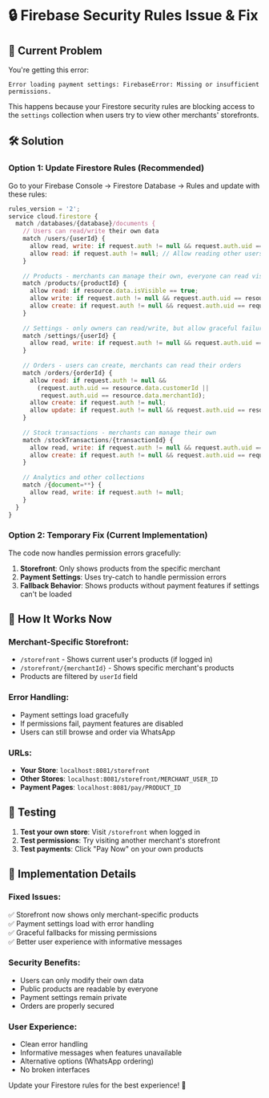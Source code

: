 # 🔒 Firebase Security Rules Issue & Fix

## 🚨 Current Problem

You're getting this error:
```
Error loading payment settings: FirebaseError: Missing or insufficient permissions.
```

This happens because your Firestore security rules are blocking access to the `settings` collection when users try to view other merchants' storefronts.

## 🛠️ Solution

### Option 1: Update Firestore Rules (Recommended)

Go to your Firebase Console → Firestore Database → Rules and update with these rules:

```javascript
rules_version = '2';
service cloud.firestore {
  match /databases/{database}/documents {
    // Users can read/write their own data
    match /users/{userId} {
      allow read, write: if request.auth != null && request.auth.uid == userId;
      allow read: if request.auth != null; // Allow reading other users for public profiles
    }
    
    // Products - merchants can manage their own, everyone can read visible ones
    match /products/{productId} {
      allow read: if resource.data.isVisible == true;
      allow write: if request.auth != null && request.auth.uid == resource.data.userId;
      allow create: if request.auth != null && request.auth.uid == request.resource.data.userId;
    }
    
    // Settings - only owners can read/write, but allow graceful failures
    match /settings/{userId} {
      allow read, write: if request.auth != null && request.auth.uid == userId;
    }
    
    // Orders - users can create, merchants can read their orders
    match /orders/{orderId} {
      allow read: if request.auth != null && 
        (request.auth.uid == resource.data.customerId || 
         request.auth.uid == resource.data.merchantId);
      allow create: if request.auth != null;
      allow update: if request.auth != null && request.auth.uid == resource.data.merchantId;
    }
    
    // Stock transactions - merchants can manage their own
    match /stockTransactions/{transactionId} {
      allow read, write: if request.auth != null && request.auth.uid == resource.data.userId;
      allow create: if request.auth != null && request.auth.uid == request.resource.data.userId;
    }
    
    // Analytics and other collections
    match /{document=**} {
      allow read, write: if request.auth != null;
    }
  }
}
```

### Option 2: Temporary Fix (Current Implementation)

The code now handles permission errors gracefully:

1. **Storefront**: Only shows products from the specific merchant
2. **Payment Settings**: Uses try-catch to handle permission errors
3. **Fallback Behavior**: Shows products without payment features if settings can't be loaded

## 🎯 How It Works Now

### **Merchant-Specific Storefront**:
- `/storefront` - Shows current user's products (if logged in)
- `/storefront/{merchantId}` - Shows specific merchant's products
- Products are filtered by `userId` field

### **Error Handling**:
- Payment settings load gracefully
- If permissions fail, payment features are disabled
- Users can still browse and order via WhatsApp

### **URLs**:
- **Your Store**: `localhost:8081/storefront`
- **Other Stores**: `localhost:8081/storefront/MERCHANT_USER_ID`
- **Payment Pages**: `localhost:8081/pay/PRODUCT_ID`

## 🚀 Testing

1. **Test your own store**: Visit `/storefront` when logged in
2. **Test permissions**: Try visiting another merchant's storefront
3. **Test payments**: Click "Pay Now" on your own products

## 🔧 Implementation Details

### **Fixed Issues**:
✅ Storefront now shows only merchant-specific products  
✅ Payment settings load with error handling  
✅ Graceful fallbacks for missing permissions  
✅ Better user experience with informative messages  

### **Security Benefits**:
- Users can only modify their own data
- Public products are readable by everyone
- Payment settings remain private
- Orders are properly secured

### **User Experience**:
- Clean error handling
- Informative messages when features unavailable
- Alternative options (WhatsApp ordering)
- No broken interfaces

Update your Firestore rules for the best experience! 🎉

